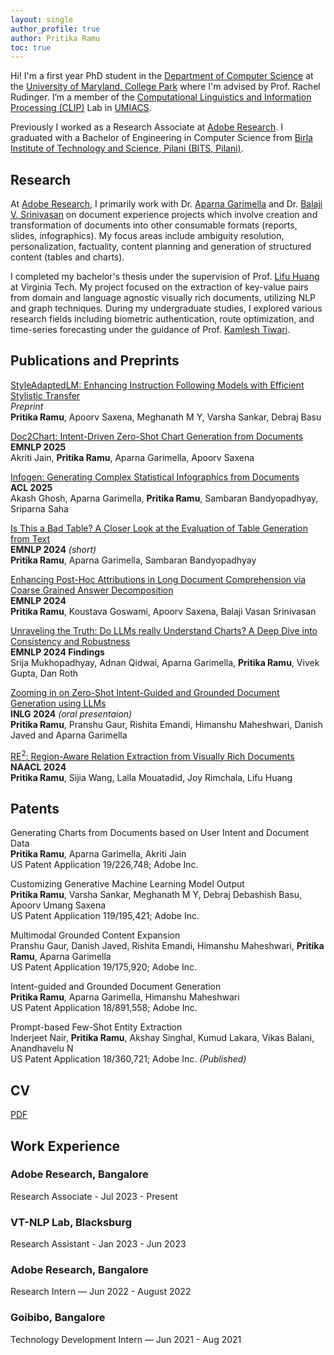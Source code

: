 ```yaml
---
layout: single
author_profile: true
author: Pritika Ramu
toc: true
---
```

Hi! I'm a first year PhD student in the [Department of Computer Science](https://www.cs.umd.edu/) at the [University of Maryland, College Park](https://umd.edu/) where I'm advised by Prof. Rachel Rudinger. I’m a member of the [Computational Linguistics and Information Processing (CLIP)](https://wiki.umiacs.umd.edu/clip/index.php/Main_Page) Lab in [UMIACS](https://www.umiacs.umd.edu/).

Previously I worked as a Research Associate at [Adobe Research](https://research.adobe.com/). I graduated with a Bachelor of Engineering in Computer Science from [Birla Institute of Technology and Science, Pilani (BITS, Pilani)](https://www.bits-pilani.ac.in/).


## Research

At [Adobe Research](https://research.adobe.com/), I primarily work with Dr. [Aparna Garimella](https://research.adobe.com/person/aparna-garimella/) and Dr. [Balaji V. Srinivasan](https://research.adobe.com/person/balaji-vasan-srinivasan/) on document experience projects which involve creation and transformation of documents into other consumable formats (reports, slides, infographics). My focus areas include ambiguity resolution, personalization, factuality, content planning and generation of structured content (tables and charts).

I completed my bachelor's thesis under the supervision of Prof. [Lifu Huang](https://wilburone.github.io/) at Virginia Tech. My project focused on the extraction of key-value pairs from domain and language agnostic visually rich documents, utilizing NLP and graph techniques. During my undergraduate studies, I explored various research fields including biometric authentication, route optimization, and time-series forecasting under the guidance of Prof. [Kamlesh Tiwari](https://ktiwari.in/).


## Publications and Preprints

[StyleAdaptedLM: Enhancing Instruction Following Models with Efficient Stylistic Transfer](https://arxiv.org/abs/2507.18294)
<br>*Preprint*
<br>**Pritika Ramu**, Apoorv Saxena, Meghanath M Y, Varsha Sankar, Debraj Basu

[Doc2Chart: Intent-Driven Zero-Shot Chart Generation from Documents](https://arxiv.org/abs/2507.14819)
<br>**EMNLP 2025**
<br>Akriti Jain, **Pritika Ramu**, Aparna Garimella, Apoorv Saxena

[Infogen: Generating Complex Statistical Infographics from Documents](https://arxiv.org/abs/2507.20046)
<br>**ACL 2025**
<br>Akash Ghosh, Aparna Garimella, **Pritika Ramu**, Sambaran Bandyopadhyay, Sriparna Saha

[Is This a Bad Table? A Closer Look at the Evaluation of Table Generation from Text](https://arxiv.org/abs/2406.14829) 
<br>**EMNLP 2024** *(short)*
<br>**Pritika Ramu**, Aparna Garimella, Sambaran Bandyopadhyay

[Enhancing Post-Hoc Attributions in Long Document Comprehension via Coarse Grained Answer Decomposition](https://www.arxiv.org/abs/2409.17073) 
<br>**EMNLP 2024**
<br>**Pritika Ramu**, Koustava Goswami, Apoorv Saxena, Balaji Vasan Srinivasan

[Unraveling the Truth: Do LLMs really Understand Charts? A Deep Dive into Consistency and Robustness](https://arxiv.org/abs/2407.11229) 
<br>**EMNLP 2024 Findings**
<br>Srija Mukhopadhyay, Adnan Qidwai, Aparna Garimella, **Pritika Ramu**, Vivek Gupta, Dan Roth

[Zooming in on Zero-Shot Intent-Guided and Grounded Document Generation using LLMs](https://aclanthology.org/2024.inlg-main.52/) 
<br>**INLG 2024** *(oral presentaion)* 
<br>**Pritika Ramu**, Pranshu Gaur, Rishita Emandi, Himanshu Maheshwari, Danish Javed and Aparna Garimella

[RE<sup>2</sup>: Region-Aware Relation Extraction from Visually Rich Documents](https://aclanthology.org/2024.naacl-long.484/) 
<br>**NAACL 2024** 
<br>**Pritika Ramu**, Sijia Wang, Lalla Mouatadid, Joy Rimchala, Lifu Huang


## Patents

Generating Charts from Documents based on User Intent and Document Data
<br>**Pritika Ramu**, Aparna Garimella, Akriti Jain
<br>US Patent Application 19/226,748; Adobe Inc.

Customizing Generative Machine Learning Model Output
<br>**Pritika Ramu**, Varsha Sankar, Meghanath M Y, Debraj Debashish Basu, Apoorv Umang Saxena
<br>US Patent Application 119/195,421; Adobe Inc. 

Multimodal Grounded Content Expansion
<br>Pranshu Gaur, Danish Javed, Rishita Emandi, Himanshu Maheshwari, **Pritika Ramu**, Aparna
Garimella
<br>US Patent Application 19/175,920; Adobe Inc.

Intent-guided and Grounded Document Generation
<br>**Pritika Ramu**, Aparna Garimella, Himanshu Maheshwari
<br>US Patent Application 18/891,558; Adobe Inc.

Prompt-based Few-Shot Entity Extraction
<br>Inderjeet Nair, **Pritika Ramu**, Akshay Singhal, Kumud Lakara, Vikas Balani, Anandhavelu N
<br>US Patent Application 18/360,721; Adobe Inc. *(Published)*


## CV

[PDF]({{site.url}}/Pritika_Ramu_grad_school_cv.pdf)

## Work Experience


### Adobe Research, Bangalore
Research Associate - Jul 2023 - Present

### VT-NLP Lab, Blacksburg
Research Assistant - Jan 2023 - Jun 2023

### Adobe Research, Bangalore
Research Intern — Jun 2022 - August 2022

### Goibibo, Bangalore
Technology Development Intern — Jun 2021 - Aug 2021

